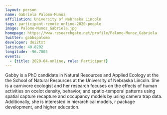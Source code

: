 ```yaml
---
layout: person
name: Gabriela Palomo-Munoz
affiliation: University of Nebraska Lincoln
tags: participant-remote online-2020-people
image: Palomo-Munoz_Gabriela.jpg
homepage: https://www.researchgate.net/profile/Palomo-Munoz_Gabriela
twitter: gabbspalomo
developer: doi2txt
latitude: 40.8202
longitude: -96.7005
events:
  - {title: 2020-04-online, role: Participant}
---
```

Gabby is a PhD candidate in Natural Resources and Applied Ecology at the the School of Natural Resources at the University of Nebraska Lincoln. She is a carnivore ecologist and her research focuses on the effects of human activities on ocelot density, behavior, and spatio-temporal patterns using spatial capture recapture and occupancy models by using camera trap data. Additionally, she is interested in hierarchical models, r package development, and higher education.